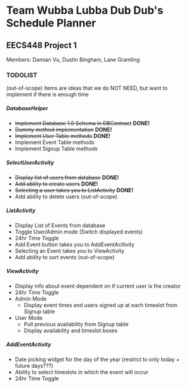 # Team Wubba Lubba Dub Dub's Schedule Planner

## EECS448 Project 1
Members: Damian Vu, Dustin Bingham, Lane Gramling

### TODOLIST
(out-of-scope) items are ideas that we do NOT NEED, but want to implement if there is enough time

##### DatabaseHelper
- ~~Implement Database 1.0 Schema in DBContract~~ **DONE!**
- ~~Dummy method implementation~~ **DONE!**
- ~~Implement User Table methods~~ **DONE!**
- Implement Event Table methods
- Implement Signup Table methods

##### SelectUserActivity
- ~~Display list of users from database~~ **DONE!**
- ~~Add ability to create users~~ **DONE!**
- ~~Selecting a user takes you to ListActivity~~ **DONE!**
- Add ability to delete users (out-of-scope)

##### ListActivity
- Display List of Events from database
- Toggle User/Admin mode (Switch displayed events)
- 24hr Time Toggle
- Add Event button takes you to AddEventAcitivity
- Selecting an Event takes you to ViewActivity
- Add ability to sort events (out-of-scope)

##### ViewActivity
- Display info about event dependent on if current user is the creator
- 24hr Time Toggle
- Admin Mode
  - Display event times and users signed up at each timeslot from Signup table
- User Mode
  - Pull previous availability from Signup table
  - Display availability and timeslot boxes
  
##### AddEventActivity
- Date picking widget for the day of the year (restrict to only today + future days???)
- Ability to select timeslots in which the event will occur
- 24hr Time Toggle
